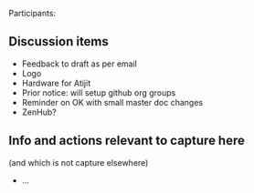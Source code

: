 Participants: 

Discussion items
----------------
* Feedback to draft as per email
* Logo
* Hardware for Atijit
* Prior notice: will setup github org groups
* Reminder on OK with small master doc changes 
* ZenHub?

Info and actions relevant to capture here
-----------------------------------------
(and which is not capture elsewhere)

* ...

